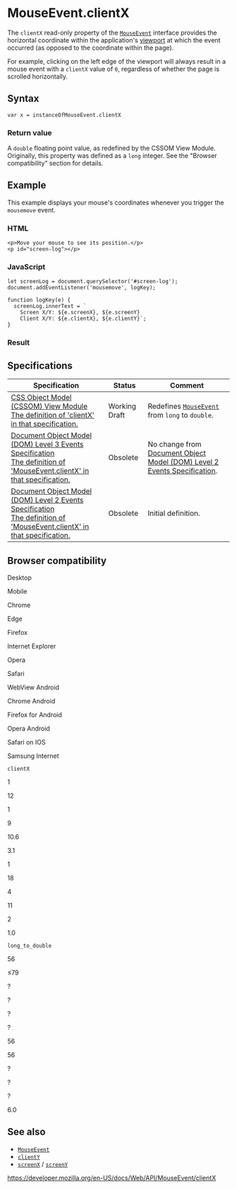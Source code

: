 # MouseEvent.clientX

The `clientX` read-only property of the [`MouseEvent`](../mouseevent) interface provides the horizontal coordinate within the application's [viewport](https://developer.mozilla.org/en-US/docs/Glossary/Viewport) at which the event occurred (as opposed to the coordinate within the page).

For example, clicking on the left edge of the viewport will always result in a mouse event with a `clientX` value of `0`, regardless of whether the page is scrolled horizontally.

## Syntax

    var x = instanceOfMouseEvent.clientX

### Return value

A `double` floating point value, as redefined by the CSSOM View Module. Originally, this property was defined as a `long` integer. See the "Browser compatibility" section for details.

## Example

This example displays your mouse's coordinates whenever you trigger the `mousemove` event.

### HTML

    <p>Move your mouse to see its position.</p>
    <p id="screen-log"></p>

### JavaScript

    let screenLog = document.querySelector('#screen-log');
    document.addEventListener('mousemove', logKey);

    function logKey(e) {
      screenLog.innerText = `
        Screen X/Y: ${e.screenX}, ${e.screenY}
        Client X/Y: ${e.clientX}, ${e.clientY}`;
    }

### Result

## Specifications

<table><thead><tr class="header"><th>Specification</th><th>Status</th><th>Comment</th></tr></thead><tbody><tr class="odd"><td><a href="https://drafts.csswg.org/cssom-view/#dom-mouseevent-clientx">CSS Object Model (CSSOM) View Module<br />
<span class="small">The definition of 'clientX' in that specification.</span></a></td><td><span class="spec-wd">Working Draft</span></td><td>Redefines <a href="../mouseevent"><code>MouseEvent</code></a> from <code>long</code> to <code>double</code>.</td></tr><tr class="even"><td><a href="https://www.w3.org/TR/2014/WD-DOM-Level-3-Events-20140925/#widl-MouseEvent-clientX">Document Object Model (DOM) Level 3 Events Specification<br />
<span class="small">The definition of 'MouseEvent.clientX' in that specification.</span></a></td><td><span class="spec-obsolete">Obsolete</span></td><td>No change from <a href="https://www.w3.org/TR/DOM-Level-2-Events/events.html">Document Object Model (DOM) Level 2 Events Specification</a>.</td></tr><tr class="odd"><td><a href="https://www.w3.org/TR/DOM-Level-2-Events/events.html#Events-MouseEvent">Document Object Model (DOM) Level 2 Events Specification<br />
<span class="small">The definition of 'MouseEvent.clientX' in that specification.</span></a></td><td><span class="spec-obsolete">Obsolete</span></td><td>Initial definition.</td></tr></tbody></table>

## Browser compatibility

Desktop

Mobile

Chrome

Edge

Firefox

Internet Explorer

Opera

Safari

WebView Android

Chrome Android

Firefox for Android

Opera Android

Safari on IOS

Samsung Internet

`clientX`

1

12

1

9

10.6

3.1

1

18

4

11

2

1.0

`long_to_double`

56

≤79

?

?

?

?

56

56

?

?

?

6.0

## See also

- [`MouseEvent`](../mouseevent)
- [`clientY`](clienty)
- [`screenX`](screenx) / [`screenY`](screeny)

<a href="https://developer.mozilla.org/en-US/docs/Web/API/MouseEvent/clientX" class="_attribution-link">https://developer.mozilla.org/en-US/docs/Web/API/MouseEvent/clientX</a>
